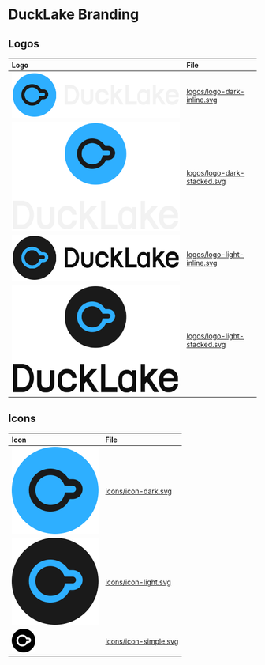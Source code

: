 # DuckLake Branding

## Logos

| Logo                                                | File                                                         |
| :-------------------------------------------------- | :----------------------------------------------------------- |
| ![logo-dark-inline](logos/logo-dark-inline.svg)     | [logos/logo-dark-inline.svg](logos/logo-dark-inline.svg)     |
| ![logo-dark-stacked](logos/logo-dark-stacked.svg)   | [logos/logo-dark-stacked.svg](logos/logo-dark-stacked.svg)   |
| ![logo-light-inline](logos/logo-light-inline.svg)   | [logos/logo-light-inline.svg](logos/logo-light-inline.svg)   |
| ![logo-light-stacked](logos/logo-light-stacked.svg) | [logos/logo-light-stacked.svg](logos/logo-light-stacked.svg) |

## Icons

| Icon                                  | File                                           |
| :------------------------------------ | :--------------------------------------------- |
| ![icon-dark](icons/icon-dark.svg)     | [icons/icon-dark.svg](icons/icon-dark.svg)     |
| ![icon-light](icons/icon-light.svg)   | [icons/icon-light.svg](icons/icon-light.svg)   |
| ![icon-simple](icons/icon-simple.svg) | [icons/icon-simple.svg](icons/icon-simple.svg) |
